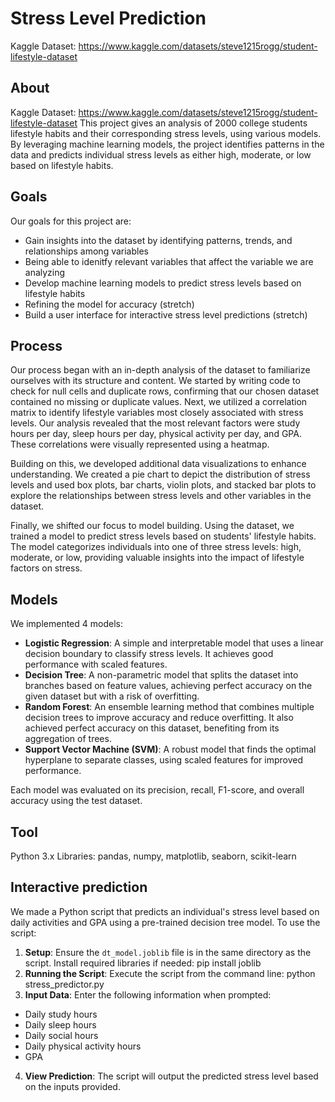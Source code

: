 # Stress Level Prediction
Kaggle Dataset: https://www.kaggle.com/datasets/steve1215rogg/student-lifestyle-dataset

## About 
Kaggle Dataset: https://www.kaggle.com/datasets/steve1215rogg/student-lifestyle-dataset
This project gives an analysis of 2000 college students lifestyle habits and their corresponding stress levels, using various models. By leveraging machine learning models, the project identifies patterns in the data and predicts individual stress levels as either high, moderate, or low based on lifestyle habits.

## Goals 

Our goals for this project are: 
* Gain insights into the dataset by identifying patterns, trends, and relationships among variables
* Being able to idenitfy relevant variables that affect the variable we are analyzing 
* Develop machine learning models to predict stress levels based on lifestyle habits
* Refining the model for accuracy (stretch)
* Build a user interface for interactive stress level predictions (stretch)

## Process

Our process began with an in-depth analysis of the dataset to familiarize ourselves with its structure and content. We started by writing code to check for null cells and duplicate rows, confirming that our chosen dataset contained no missing or duplicate values. Next, we utilized a correlation matrix to identify lifestyle variables most closely associated with stress levels. Our analysis revealed that the most relevant factors were study hours per day, sleep hours per day, physical activity per day, and GPA. These correlations were visually represented using a heatmap.

Building on this, we developed additional data visualizations to enhance understanding. We created a pie chart to depict the distribution of stress levels and used box plots, bar charts, violin plots, and stacked bar plots to explore the relationships between stress levels and other variables in the dataset.

Finally, we shifted our focus to model building. Using the dataset, we trained a model to predict stress levels based on students' lifestyle habits. The model categorizes individuals into one of three stress levels: high, moderate, or low, providing valuable insights into the impact of lifestyle factors on stress.

## Models

We implemented 4 models: 
- **Logistic Regression**: A simple and interpretable model that uses a linear decision boundary to classify stress levels. It achieves good performance with scaled features.
- **Decision Tree**: A non-parametric model that splits the dataset into branches based on feature values, achieving perfect accuracy on the given dataset but with a risk of overfitting.
- **Random Forest**: An ensemble learning method that combines multiple decision trees to improve accuracy and reduce overfitting. It also achieved perfect accuracy on this dataset, benefiting from its aggregation of trees.
- **Support Vector Machine (SVM)**: A robust model that finds the optimal hyperplane to separate classes, using scaled features for improved performance. 

Each model was evaluated on its precision, recall, F1-score, and overall accuracy using the test dataset. 

## Tool 

Python 3.x
Libraries: pandas, numpy, matplotlib, seaborn, scikit-learn

## Interactive prediction

We made a Python script that predicts an individual's stress level based on daily activities and GPA using a pre-trained decision tree model. To use the script:
1. **Setup**: Ensure the `dt_model.joblib` file is in the same directory as the script. Install required libraries if needed: pip install joblib
2. **Running the Script**: Execute the script from the command line: python stress_predictor.py
3. **Input Data**: Enter the following information when prompted:
- Daily study hours
- Daily sleep hours
- Daily social hours
- Daily physical activity hours
- GPA
4. **View Prediction**: The script will output the predicted stress level based on the inputs provided.

